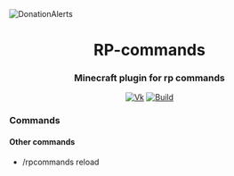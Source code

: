 
<img src="https://sun1-85.userapi.com/dTKEIVOQuzKF8XfiMt1tn5QZZIWhKKILRNkAQw/RQkUPRn_piA.jpg" alt="DonationAlerts" align="center">

<div align="center">
  <h1>RP-commands</h1>
  <h3>Minecraft plugin for rp commands</h3>
  
  [![Vk](https://img.shields.io/badge/vk-DeelTer-9cf)](https://vk.com/DeelTer/)
  [![Build](https://img.shields.io/badge/builds-check%20it-green)](https://github.com/DeelTer/RPcommands/releases)
  
</div>

### Commands
#### Other commands
* /rpcommands reload
